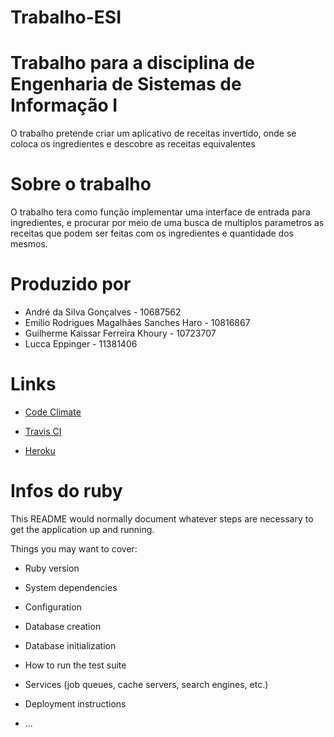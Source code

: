 # Trabalho-ESI

# Trabalho para a disciplina de Engenharia de Sistemas de Informação I 

O trabalho pretende criar um aplicativo de receitas invertido, onde se coloca os ingredientes e descobre as receitas equivalentes 


# Sobre o trabalho 
O trabalho tera como função implementar uma interface de entrada para ingredientes, e procurar por meio de uma busca de multiplos parametros as receitas que podem ser feitas com os ingredientes e quantidade dos mesmos. 

# Produzido por
* André da Silva Gonçalves - 10687562
* Emilio Rodrigues Magalhães Sanches Haro - 10816867
* Guilherme Kaissar Ferreira Khoury - 10723707
* Lucca Eppinger - 11381406


# Links
 * <a href = "https://codeclimate.com/github/ermsharo/ESI-APP">Code Climate</a>
 
 
*  <a href = "https://app.travis-ci.com/github/ermsharo/recipeApp"> Travis CI</a>
 

* <a href = "https://dashboard.heroku.com/apps/recipe-app-esi/"> Heroku </a>


# Infos do ruby

This README would normally document whatever steps are necessary to get the
application up and running.

Things you may want to cover:

* Ruby version

* System dependencies

* Configuration

* Database creation

* Database initialization

* How to run the test suite

* Services (job queues, cache servers, search engines, etc.)

* Deployment instructions

* ...
